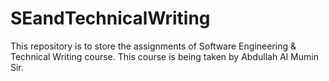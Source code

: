 # SEandTechnicalWriting
This repository is to store the assignments of Software Engineering &amp; Technical Writing course. This course is being taken by Abdullah Al Mumin Sir.
